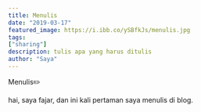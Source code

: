 ```yaml
---
title: Menulis
date: "2019-03-17"
featured_image: https://i.ibb.co/ySBfkJs/menulis.jpg
tags:
["sharing"]
description: tulis apa yang harus ditulis
author: "Saya"
---
```


Menulis✏️

hai, saya fajar, dan ini kali pertaman saya menulis di blog.
